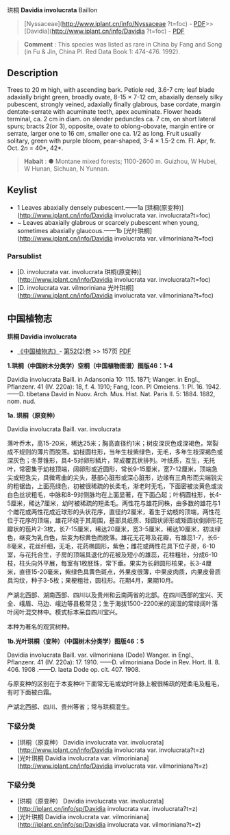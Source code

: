 珙桐 **Davidia involucrata** Baillon

> [Nyssaceae](http://www.iplant.cn/info/Nyssaceae ?t=foc) - [PDF](http://iplant.cn/foc/pdf/Nyssaceae.pdf)>>[Davidia](http://www.iplant.cn/info/Davidia ?t=foc) - [PDF](http://www.iplant.cn/foc/pdf/Davidia.pdf)

> **Comment** : 
> This species was listed as rare in China by Fang and Song (in Fu & Jin, China Pl. Red Data Book 1: 474-476. 1992).

## Description

Trees to 20 m high, with ascending bark. Petiole red, 3.6-7 cm; leaf blade adaxially bright green, broadly ovate, 8-15 × 7-12 cm, abaxially densely silky pubescent, strongly veined, adaxially finally glabrous, base cordate, margin dentate-serrate with acuminate teeth, apex acuminate. Flower heads terminal, ca. 2 cm in diam. on slender peduncles ca. 7 cm, on short lateral spurs; bracts 2(or 3), opposite, ovate to oblong-obovate, margin entire or serrate, larger one to 16 cm, smaller one ca. 1/2 as long. Fruit usually solitary, green with purple bloom, pear-shaped, 3-4 × 1.5-2 cm. Fl. Apr, fr. Oct. 2*n* = 40*, 42*.

> **Habait** : 
>● Montane mixed forests; 1100-2600 m. Guizhou, W Hubei, W Hunan, Sichuan, N Yunnan.

## Keylist

* 1 Leaves abaxially densely pubescent.——1a [珙桐(原变种)](http://www.iplant.cn/info/Davidia involucrata var. involucrata?t=foc)
* ~ Leaves abaxially glabrous or scarcely pubescent when young, sometimes abaxially glaucous.——1b [光叶珙桐](http://www.iplant.cn/info/Davidia involucrata var. vilmoriniana?t=foc)

### Parsublist

* [D.  involucrata var. involucrata  珙桐(原变种)](http://www.iplant.cn/info/Davidia involucrata var. involucrata?t=foc)
* [D.  involucrata var. vilmoriniana  光叶珙桐](http://www.iplant.cn/info/Davidia involucrata var. vilmoriniana?t=foc)

## 中国植物志

**珙桐 Davidia involucrata**

* [《中国植物志》](http://www.iplant.cn/frps)- [第52(2)卷](http://www.iplant.cn/frps/vol/52(2)) >> 157页 [PDF](http://www.iplant.cn/frps/pdf/52(2)/157a.PDF)

**1.珙桐（中国树木分类学）空桐（中国植物图谱）图版46：1-4**

Davidia involucrata Baill. in Adansonia 10: 115. 1871; Wanger. in Engl., Pflanzenr. 41 (IV. 220a): 18, f. 4. 1910; Fang, Icon. Pl Omeiens. 1: Pl. 16. 1942. ——D. tibetana David in Nuov. Arch. Mus. Hist. Nat. Paris II. 5: 1884. 1882, nom. nud.

**1a. 珙桐（原变种）**

Davidia involucrata Baill. var. involucrata

落叶乔木，高15-20米，稀达25米；胸高直径约1米；树皮深灰色或深褐色，常裂成不规则的薄片而脱落。幼枝圆柱形，当年生枝紫绿色，无毛，多年生枝深褐色或深灰色；冬芽锥形，具4-5对卵形鳞片，常成覆瓦状排列。叶纸质，互生，无托叶，常密集于幼枝顶端，阔卵形或近圆形，常长9-15厘米，宽7-12厘米，顶端急尖或短急尖，具微弯曲的尖头，基部心脏形或深心脏形，边缘有三角形而尖端锐尖的粗锯齿，上面亮绿色，初被很稀疏的长柔毛，渐老时无毛，下面密被淡黄色或淡白色丝状粗毛，中脉和8-9对侧脉均在上面显著，在下面凸起；叶柄圆柱形，长4-5厘米，稀达7厘米，幼时被稀疏的短柔毛。两性花与雄花同株，由多数的雄花与1个雌花或两性花成近球形的头状花序，直径约2厘米，着生于幼枝的顶端，两性花位于花序的顶端，雄花环绕于其周围，基部具纸质、矩圆状卵形或矩圆状倒卵形花瓣状的苞片2-3枚，长7-15厘米，稀达20厘米，宽3-5厘米，稀达10厘米，初淡绿色，继变为乳白色，后变为棕黄色而脱落。雄花无花萼及花瓣，有雄蕊1-7，长6-8毫米，花丝纤细，无毛，花药椭圆形，紫色；雌花或两性花具下位子房，6-10室，与花托合生，子房的顶端具退化的花被及短小的雄蕊，花柱粗壮，分成6-10枝，柱头向外平展，每室有1枚胚珠，常下垂。果实为长卵圆形核果，长3-4厘米，直径15-20毫米，紫绿色具黄色斑点，外果皮很薄，中果皮肉质，内果皮骨质具沟纹，种子3-5枚；果梗粗壮，圆柱形。花期4月，果期10月。

产湖北西部、湖南西部、四川以及贵州和云南两省的北部。在四川西部的宝兴、天全、峨眉、马边、峨边等县极常见；生于海拔1500-2200米的润湿的常绿阔叶落叶阔叶混交林中。模式标本采自四川宝兴。

本种为著名的观赏树种。

**1b.光叶珙桐（变种）（中国树木分类学）图版46：5**

Davidia involucrata Baill. var. vilmoriniana (Dode) Wanger. in Engl., Pflanzenr. 41 (IV. 220a): 17. 1910. ——D. vilmoriniana Dode in Rev. Hort. II. 8. 406. 1908 .——D. laeta Dode op. cit. 407. 1908.

与原变种的区别在于本变种叶下面常无毛或幼时叶脉上被很稀疏的短柔毛及粗毛，有时下面被白霜。

产湖北西部、四川、贵州等省；常与珙桐混生。

### 下级分类
* [珙桐（原变种）  Davidia involucrata var. involucrata](http://www.iplant.cn/info/Davidia involucrata var. involucrata?t=z)
* [光叶珙桐  Davidia involucrata var. vilmoriniana](http://www.iplant.cn/info/Davidia involucrata var. vilmoriniana?t=z)

### 下级分类
* [珙桐（原变种）  Davidia involucrata var. involucrata](http://iplant.cn/info/sp/Davidia involucrata var. involucrata?t=z)
* [光叶珙桐  Davidia involucrata var. vilmoriniana](http://iplant.cn/info/sp/Davidia involucrata var. vilmoriniana?t=z)
